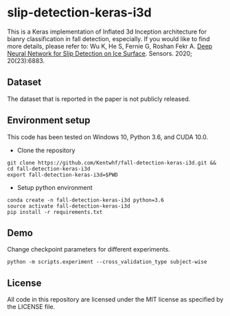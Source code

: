 # slip-detection-keras-i3d
This is a Keras implementation of Inflated 3d Inception architecture for bianry classification in fall detection, especially. If you would like to find more details, please refer to: Wu K, He S, Fernie G, Roshan Fekr A. [Deep Neural Network for Slip Detection on Ice Surface](https://www.mdpi.com/1424-8220/20/23/6883#cite). Sensors. 2020; 20(23):6883.

## Dataset
The dataset that is reported in the paper is not publicly released. 

## Environment setup
This code has been tested on Windows 10, Python 3.6, and CUDA 10.0.
- Clone the repository 
```
git clone https://github.com/Kentwhf/fall-detection-keras-i3d.git && cd fall-detection-keras-i3d
export fall-detection-keras-i3d=$PWD
```
- Setup python environment
```
conda create -n fall-detection-keras-i3d python=3.6
source activate fall-detection-keras-i3d
pip install -r requirements.txt
```

## Demo
Change checkpoint parameters for different experiments. 
```
python -m scripts.experiment --cross_validation_type subject-wise
```

## License
All code in this repository are licensed under the MIT license as specified by the LICENSE file.

